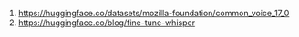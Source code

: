 1) https://huggingface.co/datasets/mozilla-foundation/common_voice_17_0
2) https://huggingface.co/blog/fine-tune-whisper
